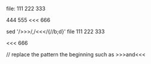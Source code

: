 file:
111
222
333
>>>
444
555
<<<
666

sed '/>>>/,/<<</{//b;d}' file
111
222
333
>>>
<<<
666

// replace the pattern the beginning such as >>>and<<<

